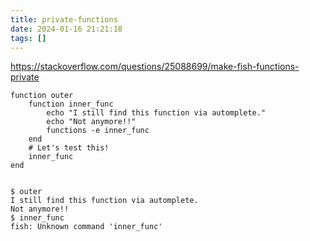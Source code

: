 ```yaml
---
title: private-functions
date: 2024-01-16 21:21:18
tags: []
---
```

https://stackoverflow.com/questions/25088699/make-fish-functions-private

```
function outer
    function inner_func
        echo "I still find this function via automplete."
        echo "Not anymore!!"
        functions -e inner_func
    end
    # Let's test this!
    inner_func
end


$ outer
I still find this function via automplete.
Not anymore!!
$ inner_func
fish: Unknown command 'inner_func'
```

